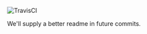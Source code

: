 ![TravisCI](https://travis-ci.org/NiteoSoftware/s3artifactor.svg?branch=master)

We'll supply a better readme in future commits.